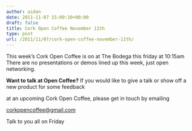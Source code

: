 ```yaml
---
author: aidan
date: 2011-11-07 15:09:10+00:00
draft: false
title: Cork Open Coffee November 11th
type: post
url: /2011/11/07/cork-open-coffee-november-11th/
---
```


This week’s Cork Open Coffee is on at The Bodega this friday at 10:15am
There are no presentations or demos lined up this week, just open networking.

**Want to talk at Open Coffee?**
If you would like to give a talk or show off a new product for some feedback

at an upcoming Cork Open Coffee, please get in touch by emailing

corkopencoffee@gmail.com

Talk to you all on Friday
